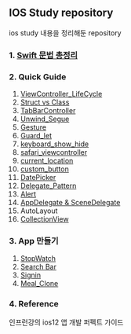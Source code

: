 ## IOS Study repository
ios study 내용을 정리해둔 repository


### 1. [Swift 문법 총정리](https://boomini.github.io/categories/#ios)
### 2. Quick Guide
1. [ViewController_LifeCycle](https://github.com/boomini/IOS-Study/tree/master/LifeCycleVC)
2. [Struct vs Class](https://github.com/boomini/IOS-Study/tree/master/StructVsClass)
3. [TabBarController](https://github.com/boomini/IOS-Study/tree/master/Tabbar_StoryBoard)
4. [Unwind_Segue](https://github.com/boomini/IOS-Study/tree/master/Custom_Sague)
5. [Gesture](https://github.com/boomini/IOS-Study/tree/master/Q_Gesture)
6. [Guard_let](https://github.com/boomini/IOS-Study/tree/master/GuardLet_Login)
7. [keyboard_show_hide](https://github.com/boomini/IOS-Study/tree/master/ShowKeyboard)
8. [safari_viewcontroller](https://github.com/boomini/IOS-Study/tree/master/safariVC)
9. [current_location](https://github.com/boomini/IOS-Study/tree/master/Q_Location)
10. [custom_button](https://github.com/boomini/IOS-Study/tree/master/CustomIndicatorButton)
11. [DatePicker](https://github.com/boomini/IOS-Study/tree/master/DateAndPicker)
12. [Delegate_Pattern](https://github.com/boomini/IOS-Study/tree/master/Q_Delegate)
13. [Alert](https://github.com/boomini/IOS-Study/tree/master/Q_Alert)
14. [AppDelegate & SceneDelegate](https://github.com/boomini/IOS-Study/tree/master/AppDelegate_Basic)
15. AutoLayout
16. [CollectionView](https://github.com/boomini/IOS-Study/tree/master/Q_CollectionView)  

### 3. App 만들기
1. [StopWatch](https://github.com/boomini/IOS-Study/tree/master/StopWatch)    
2. [Search Bar](https://github.com/boomini/IOS-Study/tree/master/Search_1)
3. [Signin](https://github.com/boomini/IOS-Study/tree/master/Lecture_Signin)
4. [Meal_Clone](https://github.com/boomini/IOS-Study/tree/master/Meal_Clone)




### 4. Reference
인프런강의 ios12 앱 개발 퍼펙트 가이드
